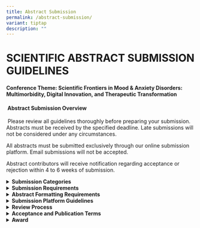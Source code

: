 ```yaml
---
title: Abstract Submission
permalink: /abstract-submission/
variant: tiptap
description: ""
---
```

<h1><strong>SCIENTIFIC ABSTRACT SUBMISSION GUIDELINES<br></strong></h1>
<h4><strong>Conference Theme</strong>: Scientific Frontiers in Mood &amp; Anxiety Disorders: Multimorbidity, Digital Innovation, and Therapeutic Transformation</h4>
<p></p>
<h4><strong>&nbsp;Abstract Submission Overview</strong></h4>
<p>&nbsp;Please review all guidelines thoroughly before preparing your submission.
Abstracts must be received by the specified deadline. Late submissions
will not be considered under any circumstances.&nbsp;</p>
<p>All abstracts must be submitted exclusively through our online submission
platform. Email submissions will not be accepted.&nbsp;</p>
<p>Abstract contributors will receive notification regarding acceptance or
rejection within 4 to 6 weeks of submission.</p>
<p></p>
<div data-type="detailGroup" class="isomer-accordion isomer-accordion-white">
<details class="isomer-details">
<summary><strong>Submission Categories</strong>
</summary>
<div data-type="detailsContent" class="isomer-details-content">
<p><strong>Abstracts may be submitted under one of the following nine conference tracks:</strong>
</p>
<p></p>
<ul data-tight="true" class="tight">
<li>
<p>Transdiagnostic Mental Health &amp; Multi-morbidity of Mood and Anxiety
Disorders</p>
</li>
<li>
<p>Neurobiological Advances in Mood and Anxiety Disorders</p>
</li>
<li>
<p>Novel Development &amp; Pharmacological / Neuromodulation Therapies</p>
</li>
<li>
<p>Socio-Cultural Dimensions and Trauma-informed Care</p>
</li>
<li>
<p>Advances in Psychosocial Interventions</p>
</li>
<li>
<p>Digital Mental Health &amp; Artificial Intelligence</p>
</li>
<li>
<p>Integrating Digital Tools with Traditional Care</p>
</li>
<li>
<p>Upstream Solutions: Prevention &amp; Digital Innovation</p>
</li>
<li>
<p>Regulating Digital Therapeutics: Balancing Innovation and Safety</p>
</li>
</ul>
<p><strong><u>Important:</u></strong>
</p>
<p>Select the most appropriate track to ensure proper evaluation. Abstract
content must align with the chosen track. The Programme Committee reserves
the right to reassign abstracts to more suitable tracks if necessary.</p>
<p>&nbsp;</p>
</div>
</details>
<details class="isomer-details">
<summary><strong>Submission Requirements</strong>
</summary>
<div data-type="detailsContent" class="isomer-details-content">
<p><strong><u>Presentation Format</u></strong>
</p>
<p>Abstracts will be considered for Poster and Oral presentation. The Scientific
Programme Committee will make final determinations regarding acceptance
for Poster and selection for Oral presentation, considering the content
and author preferences where possible.</p>
<p>&nbsp;<strong><u>Language and Quality Standards</u></strong>
</p>
<p>All submissions must be prepared and presented in clear, professional
English with proper grammar and spelling suitable for academic publication.
Authors are strongly encouraged to have their abstracts reviewed by native
English speakers, institutional writing centres, or professional editors
before submission. Abstracts will be published <em>exactly as submitted</em>.
No editorial corrections will be made. <em>Modifications are not permitted after the submission deadline</em>.</p>
<p><strong>&nbsp;<u>Ethical and Scientific Standards</u></strong>
</p>
<ul data-tight="true" class="tight">
<li>
<p>Research described must have appropriate ethical approval according to
local institutional and regulatory requirements</p>
</li>
<li>
<p>Abstracts must present original work not previously published or presented
at other conferences prior to this Congress</p>
</li>
<li>
<p>Patient identifiers, hospital identification numbers, or other personal
information must not be included</p>
</li>
<li>
<p>Commercial product names or brand names are prohibited; use generic drug
names only</p>
</li>
<li>
<p>Scientific agent or molecule references must follow standard academic
publication guidelines</p>
</li>
<li>
<p>Content must be balanced and free from commercial promotional material</p>
</li>
</ul>
<p>&nbsp;<strong><u>Conflict of Interest Declaration</u></strong>
</p>
<p>To maintain educational integrity free from commercial influence, the
submitting author must declare any potential conflicts of interest for
all listed authors during the submission process.</p>
<p>&nbsp;<strong><u>Submission Limits</u></strong>
</p>
<p>Each individual may submit a maximum of 3 abstracts as presenting author.
While organisers will attempt to prevent scheduling conflicts, if conflicts
arise, a listed co-author must assume presentation responsibilities.</p>
</div>
</details>
<details class="isomer-details">
<summary><strong>Abstract Formatting Requirements</strong>
</summary>
<div data-type="detailsContent" class="isomer-details-content">
<p><strong><u>Length and Structure</u></strong>
</p>
<p>Maximum length: 250 words (from introduction to conclusions). If the length
exceeds the word limit, the Scientific Programme Committee reserves the
right to reject the submission.</p>
<p>&nbsp;<strong><u>Required Structure:</u></strong>
</p>
<ul data-tight="true" class="tight">
<li>
<p>Title (clearly indicating the nature of the research)</p>
</li>
<li>
<p>Introduction</p>
</li>
<li>
<p>Objectives</p>
</li>
<li>
<p>Method</p>
</li>
<li>
<p>Results</p>
</li>
<li>
<p>Conclusions</p>
</li>
</ul>
<p>&nbsp;<strong><u>References and Citations</u></strong>
</p>
<p>All citations must be referenced within the abstract text. Unreferenced
elements will be removed before publication. Essential references should
follow this format: (Smith et al. J Mood Disord 2024; 15: 123-130).</p>
</div>
</details>
<details class="isomer-details">
<summary><strong>Submission Platform Guidelines</strong>
</summary>
<div data-type="detailsContent" class="isomer-details-content">
<ul data-tight="true" class="tight">
<li>
<p>Abstracts can be submitted through this link: <a href="https://form.gov.sg/68f7160117694275a646dd0f" rel="noopener noreferrer nofollow" target="_blank">BICOMH Abstract Submission</a>
</p>
</li>
<li>
<p>Please submit in MS Word document file.</p>
</li>
</ul>
</div>
</details>
<details class="isomer-details">
<summary><strong>Review Process</strong>
</summary>
<div data-type="detailsContent" class="isomer-details-content">
<p>Abstracts undergo evaluation by the Scientific Programme Committee, Organising
Committee, and expert reviewer panel. Scheduling information will be provided
following acceptance notification.</p>
</div>
</details>
<details class="isomer-details">
<summary><strong>Acceptance and Publication Terms</strong>
</summary>
<div data-type="detailsContent" class="isomer-details-content">
<ul data-tight="true" class="tight">
<li>
<p>Only abstracts from authors who confirm presentation and complete registration
by 31 May 2026 will be scheduled and included in the Congress Abstract
e-Supplement</p>
</li>
<li>
<p>Presenters will receive detailed confirmation and registration instructions
via email</p>
</li>
<li>
<p>The same user account must be used for both abstract submission and registration
to ensure proper linking</p>
</li>
<li>
<p>Abstract submission constitutes author consent for publication in the
Congress Abstract e-Supplement, website, programmes, and promotional materials</p>
</li>
<li>
<p>Selected oral presentation authors may be required to grant recording
rights for educational purposes</p>
</li>
<li>
<p>Non-compliant abstracts will be rejected</p>
</li>
<li>
<p>The Scientific Programme Committee retains final authority over all acceptance
decisions</p>
</li>
</ul>
<p>&nbsp;</p>
<p><strong>Declaration:</strong> Submission requires reading and accepting
the complete terms and conditions via the online submission form.</p>
</div>
</details>
<details class="isomer-details">
<summary><strong>Award</strong>
</summary>
<div data-type="detailsContent" class="isomer-details-content">
<p>All abstract submission will be considered for <strong>Outstanding Abstract Awards</strong>.</p>
<p><strong>Abstract Evaluation Criteria</strong>
</p>
<p>To assist authors in preparing high-quality submissions, abstracts will
be evaluated according to the following criteria:</p>
<ul data-tight="true" class="tight">
<li>
<p><strong>&nbsp;Relevance and Significance</strong>
</p>
<p>The research topic must demonstrate clear relevance to the conference
theme "Scientific Frontiers in Mood &amp; Anxiety Disorders: Multimorbidity,
Digital Innovation, and Therapeutic Transformation" and hold substantial
importance for conference attendees and the broader scientific community
working in mood and anxiety disorders.</p>
</li>
<li>
<p>&nbsp;<strong>Research Focus and Objectives</strong>
</p>
<p>Aims and research questions should be clearly articulated, appropriately
focused, and directly relevant to the chosen conference track. Objectives
must be sufficiently specific and achievable within the scope of the presented
work, avoiding overly broad or unfocused research questions.</p>
</li>
<li>
<p><strong>Methodological Rigour</strong>
</p>
<p>The methodology must be appropriate for addressing the stated research
objectives, scientifically sound, and clearly justified. Authors should
provide sufficient detail regarding their approach, including analytical
methods, to allow proper evaluation of the research design's validity and
reliability.</p>
</li>
</ul>
<p>&nbsp;</p>
<ul data-tight="true" class="tight">
<li>
<p><strong>Results and Data Interpretation</strong>
</p>
<p>Findings must align with the stated aims, be presented accurately, and
demonstrate valid interpretation of the data. Results should be clearly
communicated with appropriate statistical analysis where applicable, ensuring
conclusions are supported by the evidence presented.</p>
</li>
<li>
<p><strong>Scientific Conclusions</strong>
</p>
<p>Conclusions must logically follow from the presented results and directly
address the original research objectives. Authors should avoid overstating
findings or drawing conclusions that extend beyond what the data supports.</p>
</li>
<li>
<p><strong>Communication Quality</strong>
</p>
<p>Abstracts must demonstrate scientific rigour through clear, grammatically
correct writing that effectively communicates complex ideas. The structure
should facilitate understanding whilst maintaining appropriate academic
standards throughout.</p>
</li>
<li>
<p><strong>Innovation and Impact</strong>
</p>
<p>Evaluation considers the novelty of the research approach, innovative
methodologies, generation of new insights, and potential impact on clinical
practice, policy development, or advancement of scientific knowledge within
mood and anxiety disorder research.</p>
</li>
<li>
<p><strong>Appropriateness for Academic Presentation</strong>
</p>
<p>The research topic and findings must be suitable for presentation at an
academic conference, free from content that could raise ethical concerns,
political sensitivities, or potential harm to participants or the broader
community. Work involving sensitive populations or controversial topics
must demonstrate appropriate ethical oversight and responsible presentation
of findings.</p>
</li>
</ul>
<p><strong>&nbsp;</strong>
</p>
<p><strong>Note:</strong> The Scientific Programme Committee reserves the
right to request additional information or clarification regarding any
aspect of submitted abstracts during the review process.</p>
</div>
</details>
</div>
<p></p>